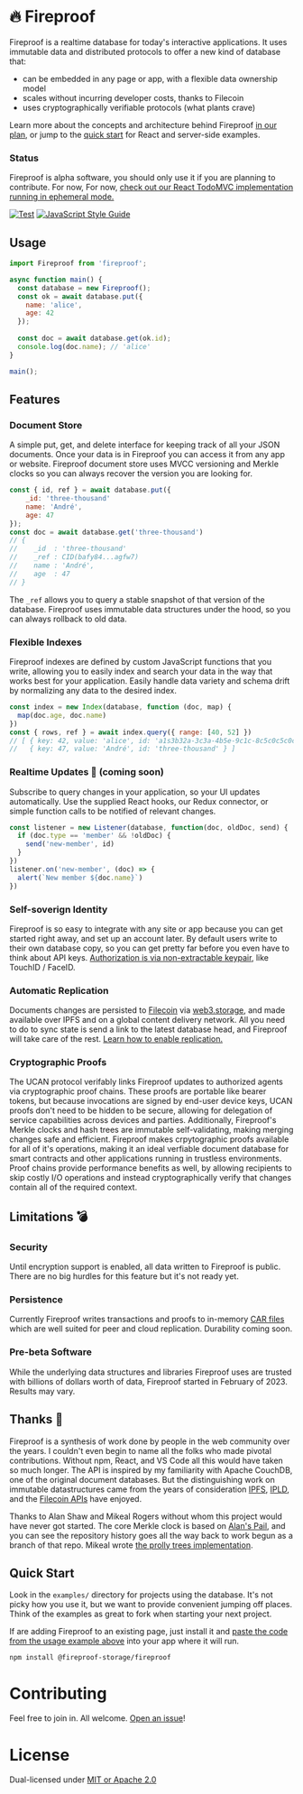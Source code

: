 # 🔥 Fireproof

Fireproof is a realtime database for today's interactive applications. It uses immutable data and distributed protocols 
to offer a new kind of database that:
- can be embedded in any page or app, with a flexible data ownership model
- scales without incurring developer costs, thanks to Filecoin
- uses cryptographically verifiable protocols (what plants crave)

Learn more about the concepts and architecture behind Fireproof [in our plan,](https://hackmd.io/@j-chris/SyoE-Plpj) or jump to the [quick start](#quick-start) for React and server-side examples.

### Status

Fireproof is alpha software, you should only use it if you are planning to contribute. For now, For now, [check out our React TodoMVC implementation running in ephemeral mode.](https://main--lucky-naiad-5aa507.netlify.app/)

[![Test](https://github.com/jchris/fireproof/actions/workflows/test.yml/badge.svg)](https://github.com/jchris/fireproof/actions/workflows/test.yml)
[![JavaScript Style Guide](https://img.shields.io/badge/code_style-standard-brightgreen.svg)](https://standardjs.com)

## Usage

```js
import Fireproof from 'fireproof';

async function main() {
  const database = new Fireproof();
  const ok = await database.put({
    name: 'alice',
    age: 42
  });
  
  const doc = await database.get(ok.id);
  console.log(doc.name); // 'alice'
}

main();
```

## Features

### Document Store

A simple put, get, and delete interface for keeping track of all your JSON documents. Once your data is in Fireproof you can access it from any app or website. Fireproof document store uses MVCC versioning and Merkle clocks so you can always recover the version you are looking for.

```js
const { id, ref } = await database.put({
    _id: 'three-thousand'
    name: 'André',
    age: 47
});
const doc = await database.get('three-thousand')
// {
//    _id  : 'three-thousand'
//    _ref : CID(bafy84...agfw7)
//    name : 'André',
//    age  : 47
// }
```

The `_ref` allows you to query a stable snapshot of that version of the database. Fireproof uses immutable data structures under the hood, so you can always rollback to old data.

### Flexible Indexes

Fireproof indexes are defined by custom JavaScript functions that you write, allowing you to easily index and search your data in the way that works best for your application. Easily handle data variety and schema drift by normalizing any data to the desired index.

```js
const index = new Index(database, function (doc, map) {
  map(doc.age, doc.name)
})
const { rows, ref } = await index.query({ range: [40, 52] })
// [ { key: 42, value: 'alice', id: 'a1s3b32a-3c3a-4b5e-9c1c-8c5c0c5c0c5c' },
//   { key: 47, value: 'André', id: 'three-thousand' } ]
```

### Realtime Updates 🚧 (coming soon)

Subscribe to query changes in your application, so your UI updates automatically. Use the supplied React hooks, our Redux connector, or simple function calls to be notified of relevant changes.

```js
const listener = new Listener(database, function(doc, oldDoc, send) {
  if (doc.type == 'member' && !oldDoc) {
    send('new-member', id)
  }
})
listener.on('new-member', (doc) => {
  alert(`New member ${doc.name}`)
})
```

### Self-soverign Identity

Fireproof is so easy to integrate with any site or app because you can get started right away, and set up an account later. By default users write to their own database copy, so you can get pretty far before you even have to think about API keys. [Authorization is via non-extractable keypair](https://ucan.xyz), like TouchID / FaceID.

### Automatic Replication

Documents changes are persisted to [Filecoin](https://filecoin.io) via [web3.storage](https://web3.storage), and made available over IPFS and on a global content delivery network. All you need to do to sync state is send a link to the latest database head, and Fireproof will take care of the rest. [Learn how to enable replication.]()

### Cryptographic Proofs

The UCAN protocol verifably links Fireproof updates to authorized agents via cryptographic proof chains. These proofs are portable like bearer tokens, but because invocations are signed by end-user device keys, UCAN proofs don't need to be hidden to be secure, allowing for delegation of service capabilities across devices and parties. Additionally, Fireproof's Merkle clocks and hash trees are immutable self-validating, making merging changes safe and efficient. Fireproof makes crpytographic proofs available for all of it's operations, making it an ideal verfiable document database for smart contracts and other applications running in trustless environments. Proof chains provide performance benefits as well, by allowing recipients to skip costly I/O operations and instead cryptographically verify that changes contain all of the required context.

## Limitations 💣

### Security

Until encryption support is enabled, all data written to Fireproof is public. There are no big hurdles for this feature but it's not ready yet.

### Persistence

Currently Fireproof writes transactions and proofs to in-memory [CAR files](https://ipld.io/specs/transport/car/carv2/) which are well suited for peer and cloud replication. Durability coming soon.

### Pre-beta Software

While the underlying data structures and libraries Fireproof uses are trusted with billions of dollars worth of data, Fireproof started in February of 2023. Results may vary.

## Thanks 🙏

Fireproof is a synthesis of work done by people in the web community over the years. I couldn't even begin to name all the folks who made pivotal contributions. Without npm, React, and VS Code all this would have taken so much longer. The API is inspired by my familiarity with Apache CouchDB, one of the original document databases. But the distinguishing work on immutable datastructures came from the years of consideration [IPFS](https://ipfs.tech), [IPLD](https://ipld.io), and the [Filecoin APIs](https://docs.filecoin.io) have enjoyed.

Thanks to Alan Shaw and Mikeal Rogers without whom this project would have never got started. The core Merkle clock is based on [Alan's Pail](https://github.com/alanshaw/pail), and you can see the repository history goes all the way back to work begun as a branch of that repo. Mikeal wrote [the prolly trees implementation](https://github.com/mikeal/prolly-trees).

## Quick Start

Look in the `examples/` directory for projects using the database. It's not picky how you use it, but we want to provide convenient jumping off places. Think of the examples as great to fork when starting your next project.

If are adding Fireproof to an existing page, just install it and [paste the code from the usage example above](#usage) into your app where it will run.

```
npm install @fireproof-storage/fireproof
```

# Contributing

Feel free to join in. All welcome. [Open an issue](https://github.com/jchris/fireproof/issues)!

# License

Dual-licensed under [MIT or Apache 2.0](https://github.com/jchris/fireproof/blob/main/LICENSE.md)
